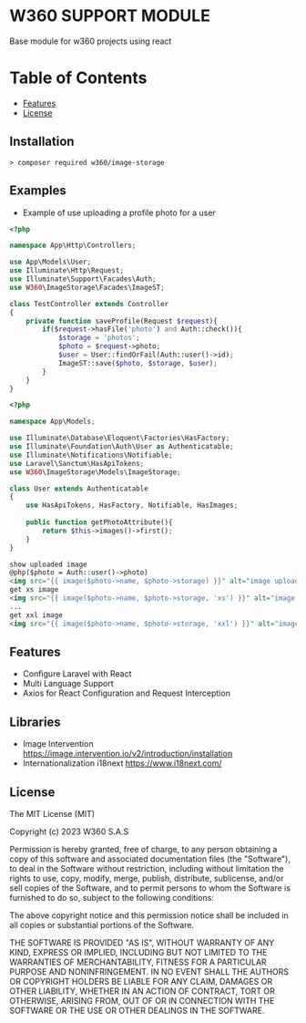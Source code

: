 # W360 SUPPORT MODULE

Base module for w360 projects using react

# Table of Contents
<!-- TOC -->
- [Features](#Features)
- [License](#License)
<!-- /TOC -->

## Installation

    > composer required w360/image-storage

## Examples
- Example of use uploading a profile photo for a user
```PHP
<?php

namespace App\Http\Controllers;

use App\Models\User;
use Illuminate\Http\Request;
use Illuminate\Support\Facades\Auth;
use W360\ImageStorage\Facades\ImageST;

class TestController extends Controller
{
    private function saveProfile(Request $request){
        if($request->hasFile('photo') and Auth::check()){
            $storage = 'photos';
            $photo = $request->photo;
            $user = User::findOrFail(Auth::user()->id);
            ImageST::save($photo, $storage, $user);
        }
    }
}
```

```PHP
<?php

namespace App\Models;

use Illuminate\Database\Eloquent\Factories\HasFactory;
use Illuminate\Foundation\Auth\User as Authenticatable;
use Illuminate\Notifications\Notifiable;
use Laravel\Sanctum\HasApiTokens;
use W360\ImageStorage\Models\ImageStorage;

class User extends Authenticatable
{
    use HasApiTokens, HasFactory, Notifiable, HasImages;
    
    public function getPhotoAttribute(){
        return $this->images()->first();
    } 
}
```
```html
show uploaded image 
@php($photo = Auth::user()->photo)
<img src="{{ image($photo->name, $photo->storage) }}" alt="image uploaded with w360/image-storage" />
get xs image
<img src="{{ image($photo->name, $photo->storage, 'xs') }}" alt="image uploaded with w360/image-storage xs size" />
...
get xxl image
<img src="{{ image($photo->name, $photo->storage, 'xxl') }}" alt="image uploaded with w360/image-storage xxl size" />
```
## Features

- Configure Laravel with React
- Multi Language Support
- Axios for React Configuration and Request Interception

## Libraries

- Image Intervention https://image.intervention.io/v2/introduction/installation
- Internationalization i18next https://www.i18next.com/

##  License

The MIT License (MIT)

Copyright (c) 2023 W360 S.A.S

Permission is hereby granted, free of charge, to any person obtaining a copy of this software and associated documentation files (the "Software"), to deal in the Software without restriction, including without limitation the rights to use, copy, modify, merge, publish, distribute, sublicense, and/or sell copies of the Software, and to permit persons to whom the Software is furnished to do so, subject to the following conditions:

The above copyright notice and this permission notice shall be included in all copies or substantial portions of the Software.

THE SOFTWARE IS PROVIDED "AS IS", WITHOUT WARRANTY OF ANY KIND, EXPRESS OR IMPLIED, INCLUDING BUT NOT LIMITED TO THE WARRANTIES OF MERCHANTABILITY, FITNESS FOR A PARTICULAR PURPOSE AND NONINFRINGEMENT. IN NO EVENT SHALL THE AUTHORS OR COPYRIGHT HOLDERS BE LIABLE FOR ANY CLAIM, DAMAGES OR OTHER LIABILITY, WHETHER IN AN ACTION OF CONTRACT, TORT OR OTHERWISE, ARISING FROM, OUT OF OR IN CONNECTION WITH THE SOFTWARE OR THE USE OR OTHER DEALINGS IN THE SOFTWARE.
